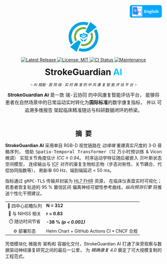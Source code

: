 <!-- 
════════════════════════════════════════════════════════════
  StrokeGuardian AI · README Hero (single-logo | fully-polished)
═════════════════════════════════════════════════════════════════
-->

<!-- ——— Language Switch (top-right) ——— -->
<!-- ========= Language Switch ========= -->
<p align="right" style="margin-top:0;">
  <a href="README.zh-CN.md"
     title="Switch to Simplified Chinese"
     style="
       display:inline-flex;
       align-items:center;
       gap:6px;
       padding:4px 10px 4px 8px;
       font:600 13px/1 'Segoe UI',Roboto,'Helvetica Neue',Arial,sans-serif;
       color:#fff;
       background:#00a9ff;
       border-radius:6px;
       text-decoration:none;
       box-shadow:0 1px 2px rgba(0,0,0,.15);
     ">
    <img src="docs/assets/lang-en.png" alt="🌐" width="32" height="32">
    English
  </a>
</p>

<!-- ——— Logo ——— -->
<p align="center">
  <img src="docs/logo.png" width="96" height="96" alt="StrokeGuardian AI Logo"/>
</p>

<!-- ——— Badge Row ——— -->
<p align="center">

  <!-- Release -->
  <a href="https://github.com/YourOrg/StrokeGuardianAI/releases" title="Latest stable release">
    <img
      alt="Latest Release"
      src="https://img.shields.io/github/v/release/YourOrg/StrokeGuardianAI?label=Release&labelColor=0084ff&color=00c7ff&style=flat-square">
  </a>

  <!-- License -->
  <a href="https://github.com/YourOrg/StrokeGuardianAI/blob/main/LICENSE" title="MIT License">
    <img
      alt="License: MIT"
      src="https://img.shields.io/github/license/YourOrg/StrokeGuardianAI?label=License&labelColor=0084ff&color=00c7ff&style=flat-square">
  </a>

  <!-- CI -->
  <a href="https://github.com/YourOrg/StrokeGuardianAI/actions/workflows/ci.yml" title="Continuous Integration status">
    <img
      alt="CI Status"
      src="https://img.shields.io/github/actions/workflow/status/YourOrg/StrokeGuardianAI/ci.yml?branch=main&label=CI&labelColor=0084ff&color=00c7ff&style=flat-square">
  </a>

  <!-- Maintenance -->
  <a href="https://github.com/YourOrg/StrokeGuardianAI/graphs/commit-activity" title="Commit activity (past 12 months)">
    <img
      alt="Maintenance"
      src="https://img.shields.io/badge/maintenance-yes-00c7ff?labelColor=0084ff&style=flat-square">
  </a>

</p>

<!-- ——— Title & Tagline ——— -->
<h1 align="center" style="margin:0.4em 0 0.2em 0;">
  StrokeGuardian&nbsp;<span style="color:#00c7ff;">AI</span>
</h1>

<p align="center">
  <i><small>✨ AI 赋能 · 医 院 级 · 实 时 精 准 的 中 风 康 复 智 能 评 估 平 台 ✨</small></i>
</p>

<!-- ——— Elevator Pitch ——— -->
<p align="center" style="max-width:740px; font-size:15px; line-height:1.56; margin-top:0.8em;">
  <strong>StrokeGuardian AI</strong> 是一款 <kbd>端-云协同</kbd> 的中风康复智能评估平台，
  能够将患者在自然场景中的日常运动实时转化为<strong>国际标准</strong>的数字康复指标，
  并以 <kbd>可追溯多维报告</kbd> 架起临床精准随访与科研数据闭环的桥梁。
</p>

<!-- ——— A B S T R A C T ——— -->
<h2 id="摘要" style="margin:2.2em 0 0.6em; text-align:center;">摘 要</h2>

<p style="text-align:justify;">
  <strong>StrokeGuardian AI</strong> 采用单目&nbsp;RGB-D 视觉链路在 <em>边缘端</em>
  重建真实尺度的 3-D 骨骼序列，
  借助 <kbd>Spatio-Temporal Transformer</kbd>（12 万小时预训练 &amp; Vicon 微调）
  实现关节角度估计 <em>ICC ≥ 0.94</em>。
  时序运动学特征随后被嵌入 <kbd>贝叶斯状态空间模型</kbd>，
  连续输出与 <abbr title="International Classification of Functioning, Disability and Health">ICF</abbr>
  对齐的康复生物标志物（步态对称性、关节耦合、代偿协同指数等），
  刷新率 60&nbsp;Hz、端到端延迟 &lt; 50 ms。
</p>

<p style="text-align:justify;">
  指标通过 <kbd>gRPC-TLS</kbd> 传输并封装为
  <abbr title="HL7 Fast Healthcare Interoperability Resources">HL7 FHIR</abbr> 资源，
  在临床仪表盘实时可视化；若患者恢复轨迹的 95 % 置信区间
  偏离神经可塑性参考曲线，<em>纵向预测引擎</em> 将推送个性化干预建议。
</p>

<!-- ——— 关键指标 ——— -->
<div align="center" style="margin:1.2em 0;">
  <table>
    <tr><td align="center">👥  四中心前瞻队列</td><td><strong>N&nbsp;= 312</strong></td></tr>
    <tr><td align="center">🔗  与 NIHSS 相关</td><td><strong>r&nbsp;= 0.83</strong></td></tr>
    <tr><td align="center">⏱️  随访时间节省</td><td><strong>-38 % <em>(p &lt; 0.001)</em></strong></td></tr>
    <tr><td align="center">⚙️  部署形态</td><td>Helm Chart + GitHub&nbsp;Actions CI • CNCF 合规</td></tr>
  </table>
</div>

<p style="text-align:justify;">
  凭借模块化 <kbd>微服务</kbd> 架构和 <kbd>容器化交付</kbd>，StrokeGuardian AI
  打通了床旁观察与数据驱动神经康复研究之间的最后一公里，
  为 <em>精确康复 4.0</em> 奠定了可大规模复制的工程范式。
</p>
